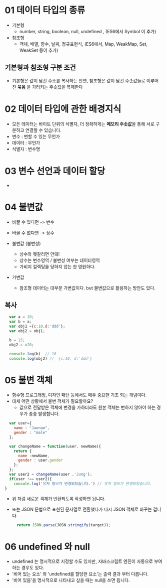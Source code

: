 # 01 데이터  타입의 종류
- 기본형 
  - number, string, boolean, null, undefined , (ES6에서 Symbol 이 추가)
- 참조형
  - 객체, 배열, 함수, 날짜, 정규표현식, (ES6에서, Map, WeakMap, Set, WeakSet 등이 추가)

## 기본형과 참조형 구분 조건
- 기본형은 값이 담긴 주소를 복사하는 반면, 참조형은 값이 담긴 주솟값들로 이루어진 **묶음** 을 가리키는 주솟값을 복제한다

# 02 데이터 타입에 관한 배경지식
- 모든 데이터는 바이트 단위의 식별자, 더 정확하게는 **메모리 주솟값**을 통해 서로 구분하고 연결할 수 있습니다.
- 변수 : 변할 수 있는 무언가
- 데이터 : 무언가
- 식별자 : 변수명


# 03 변수 선언과 데이터 할당
- 

# 04 불변값
- 바꿀 수 있다면 -> 변수
- 바꿀 수 없다면 -> 상수

- 불변값 (불변성)
    - 상수와 헷갈리면 안돼!
    - 상수는 변수영역 / 불변성 여부는 데이터영역
    - 가비지 컬렉팅을 당하지 않는 한 영원하다.
- 가변값
    - 참조형 데이터는 대부분 가변값이다. but 불변값으로 활용하는 방안도 있다.
 
## 복사
```javascript
  var a = 10;
  var b = a;
  var obj1 ={c:10,d:'ddd'};
  var obj2 = obj1;

  b = 15;
  obj2.c =20;

  console.log(b)  // 10
  console.log(obj2) //  {c:10, d:'ddd'}
```

# 05 불변 객체
 - 함수형 프로그래밍, 디자인 패턴 등에서도 매우 중요한 기초 되는 개념이다.
 - 대체 어떤 상황에서 불변 객체가 필요할까요?
   - 값으로 전달받은 객체에 변경을 가하더라도 원본 객체는 변하지 않아야 하는 경우가 종종 발생합니다.

```javascript
  var user={
    name : "Jaenam",
    gender : "male"
  };

  var changeName = function(user, newName){
    return {
      name :newName,
      gender : user.gender
    };
  };
  var user2 = changeName(user ,'Jung');
  if(user !== user2){
    console.log('유저 정보가 변경되었습니다.') // 유저 정보가 변경되었습니다.
}
```
- 위 처럼 새로운 객체가 반환되도록 작성하면 됩니다.

- 또는 JSON 문법으로 표현된 문자열로 전환했다가 다시 JSON 객체로 바꾸는 겁니다.
  ```javascript
    return JSON.parse(JOSN.stringify(target));
  ```

# 06 undefined 와 null
- undefined 는 명시적으로 지정할 수도 있지만, 자바스크립트 엔진이 자동으로 부여하는 경우도 있다.
- '비어 있는 요소' 와 'undefined를 할당한 요소'는 출력 결과 부터 다릅니다.
- '비어 있음'을 명시적으로 나타내고 싶을 때는 null을 쓰면 됩니다.

